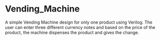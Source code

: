 # Vending_Machine
A simple Vending Machine design for only one product using Verilog. The user can enter three different currency notes and based on the price of the product, the machine dispenses the product and gives the change. 
